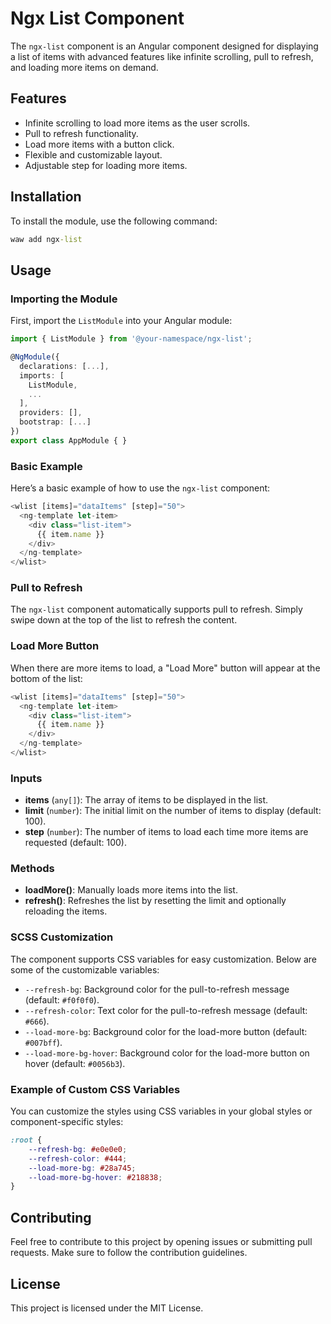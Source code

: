 # Ngx List Component

The `ngx-list` component is an Angular component designed for displaying a list of items with advanced features like infinite scrolling, pull to refresh, and loading more items on demand.

## Features

- Infinite scrolling to load more items as the user scrolls.
- Pull to refresh functionality.
- Load more items with a button click.
- Flexible and customizable layout.
- Adjustable step for loading more items.

## Installation

To install the module, use the following command:

```cmd
waw add ngx-list
```

## Usage

### Importing the Module

First, import the `ListModule` into your Angular module:

```Typescript
import { ListModule } from '@your-namespace/ngx-list';

@NgModule({
  declarations: [...],
  imports: [
    ListModule,
    ...
  ],
  providers: [],
  bootstrap: [...]
})
export class AppModule { }
```

### Basic Example

Here’s a basic example of how to use the `ngx-list` component:

```Typescript
<wlist [items]="dataItems" [step]="50">
  <ng-template let-item>
    <div class="list-item">
      {{ item.name }}
    </div>
  </ng-template>
</wlist>
```

### Pull to Refresh

The `ngx-list` component automatically supports pull to refresh. Simply swipe down at the top of the list to refresh the content.

### Load More Button

When there are more items to load, a "Load More" button will appear at the bottom of the list:

```Typescript
<wlist [items]="dataItems" [step]="50">
  <ng-template let-item>
    <div class="list-item">
      {{ item.name }}
    </div>
  </ng-template>
</wlist>
```

### Inputs

- **items** (`any[]`): The array of items to be displayed in the list.
- **limit** (`number`): The initial limit on the number of items to display (default: 100).
- **step** (`number`): The number of items to load each time more items are requested (default: 100).

### Methods

- **loadMore()**: Manually loads more items into the list.
- **refresh()**: Refreshes the list by resetting the limit and optionally reloading the items.

### SCSS Customization

The component supports CSS variables for easy customization. Below are some of the customizable variables:

- `--refresh-bg`: Background color for the pull-to-refresh message (default: `#f0f0f0`).
- `--refresh-color`: Text color for the pull-to-refresh message (default: `#666`).
- `--load-more-bg`: Background color for the load-more button (default: `#007bff`).
- `--load-more-bg-hover`: Background color for the load-more button on hover (default: `#0056b3`).

### Example of Custom CSS Variables

You can customize the styles using CSS variables in your global styles or component-specific styles:

```css
:root {
	--refresh-bg: #e0e0e0;
	--refresh-color: #444;
	--load-more-bg: #28a745;
	--load-more-bg-hover: #218838;
}
```

## Contributing

Feel free to contribute to this project by opening issues or submitting pull requests. Make sure to follow the contribution guidelines.

## License

This project is licensed under the MIT License.
